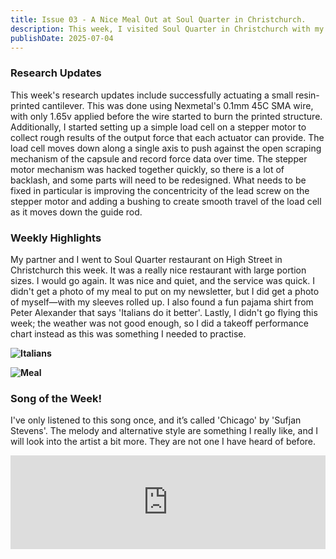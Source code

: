 ```yaml
---
title: Issue 03 - A Nice Meal Out at Soul Quarter in Christchurch.
description: This week, I visited Soul Quarter in Christchurch with my Partner, ontop of other things as well.
publishDate: 2025-07-04
---
```


### Research Updates

This week's research updates include successfully actuating a small resin-printed cantilever. This was done using Nexmetal's 0.1mm 45C SMA wire, with only 1.65v applied before the wire started to burn the printed structure. Additionally, I started setting up a simple load cell on a stepper motor to collect rough results of the output force that each actuator can provide. The load cell moves down along a single axis to push against the open scraping mechanism of the capsule and record force data over time. The stepper motor mechanism was hacked together quickly, so there is a lot of backlash, and some parts will need to be redesigned. What needs to be fixed in particular is improving the concentricity of the lead screw on the stepper motor and adding a bushing to create smooth travel of the load cell as it moves down the guide rod.

### Weekly Highlights

My partner and I went to Soul Quarter restaurant on High Street in Christchurch this week. It was a really nice restaurant with large portion sizes. I would go again. It was nice and quiet, and the service was quick. I didn't get a photo of my meal to put on my newsletter, but I did get a photo of myself—with my sleeves rolled up. I also found a fun pajama shirt from Peter Alexander that says 'Italians do it better'. Lastly, I didn't go flying this week; the weather was not good enough, so I did a takeoff performance chart instead as this was something I needed to practise. 

**![Italians](/images/italians.jpeg)**

**![Meal](/images/angus-meal.jpg)**

### Song of the Week!

I've only listened to this song once, and it’s called 'Chicago' by 'Sufjan Stevens'. The melody and alternative style are something I really like, and I will look into the artist a bit more. They are not one I have heard of before. 

<iframe allow="autoplay *; encrypted-media *;" frameborder="0" height="150" style="width:100%;max-width:660px;overflow:hidden;background:transparent;" sandbox="allow-forms allow-popups allow-same-origin allow-scripts allow-storage-access-by-user-activation allow-top-navigation-by-user-activation" src="https://embed.music.apple.com/nz/album/chicago/328074546?i=328074588"></iframe>
